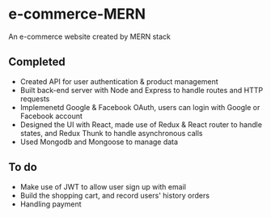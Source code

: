 # e-commerce-MERN

An e-commerce website created by MERN stack

## Completed
- Created API for user authentication & product management
- Built back-end server with Node and Express to handle routes and HTTP requests
- Implemenetd Google & Facebook OAuth, users can login with Google or Facebook account
- Designed the UI with React, made use of Redux & React router to handle states, and Redux Thunk to handle asynchronous calls
- Used Mongodb and Mongoose to manage data

## To do
- Make use of JWT to allow user sign up with email
- Build the shopping cart, and record users' history orders
- Handling payment

